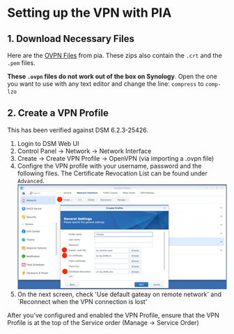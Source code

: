 # Setting up the VPN with PIA

## 1. Download Necessary Files
Here are the [OVPN Files] from pia. These zips also contain the `.crt` and the `.pem` files. 

**These `.ovpn` files do not work out of the box on Synology**. Open the one you want to use with any text editor and change the line: `compress` to  `comp-lzo`

## 2. Create a VPN Profile
This has been verified against DSM 6.2.3-25426.

1. Login to DSM Web UI
1. Control Panel -> Network -> Network Interface
1. Create -> Create VPN Profile -> OpenVPN (via importing a .ovpn file)
1. Configre the VPN profile with your username, password and the following files. The Certificate Revocation List can be found under `Advanced`.
![screenshot]
1. On the next screen, check 'Use default gateay on remote network' and `Reconnect when the VPN connection is lost'

After you've configured and enabled the VPN Profile, ensure that the VPN Profile is at the top of the Service order (Manage -> Service Order)

[OVPN Files]: https://www.privateinternetaccess.com/helpdesk/kb/articles/where-can-i-find-your-ovpn-files
[screenshot]: ovpn_setup.png
